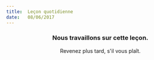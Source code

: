 ```yaml
---
title:  Leçon quotidienne
date:   08/06/2017
---
```


### <center>Nous travaillons sur cette leçon.</center>
<center>Revenez plus tard, s'il vous plaît.</center>